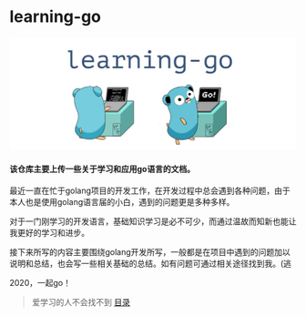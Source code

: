 # learning-go

![image](https://github.com/sunct/learning-go/blob/master/images/page.jpg)

#### 该仓库主要上传一些关于学习和应用go语言的文档。

最近一直在忙于golang项目的开发工作，在开发过程中总会遇到各种问题，由于本人也是使用golang语言届的小白，遇到的问题更是多种多样。

对于一门刚学习的开发语言，基础知识学习是必不可少，而通过温故而知新也能让我更好的学习和进步。

接下来所写的内容主要围绕golang开发所写，一般都是在项目中遇到的问题加以说明和总结，也会写一些相关基础的总结。如有问题可通过相关途径找到我。(逃

2020，一起go！



>爱学习的人不会找不到 [目录](https://github.com/sunct/learning-go/blob/master/directory.md)